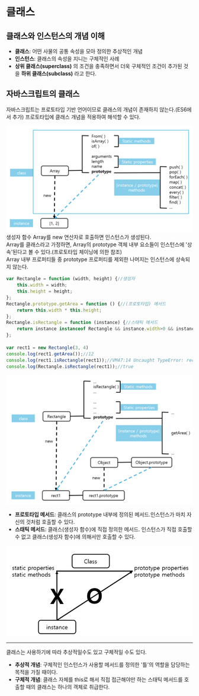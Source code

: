 # 클래스
## 클래스와 인스턴스의 개념 이해
- **클래스**: 어떤 사물의 공통 속성을 모아 정의한 추상적인 개념
- **인스턴스**: 클래스의 속성을 지니는 구체적인 사례
- **상위 클래스(superclass)** 의 조건을 충족하면서 더욱 구체적인 조건이 추가된 것을 **하위 클래스(subclass)** 라고 한다.

## 자바스크립트의 클래스
자바스크립트는 프로토타입 기반 언어이므로 클래스의 개념이 존재하지 않는다.(ES6에서 추가) 프로토타입에 클래스 개념을 적용하여 해석할 수 있다. 
 
![프로토타입에 클래스 개념 적용](image/프로토타입_클래스_7.PNG)    
생성자 함수 Array를 new 연산자로 호출하면 인스턴스가 생성된다.  
Array를 클래스라고 가정하면, Array의 prototype 객체 내부 요소들이 인스턴스에 '상속'된다고 볼 수 있다.(프로토타입 체이닝에 의한 참조)   
Array 내부 프로퍼티들 중 prototype 프로퍼티를 제외한 나머지는 인스턴스에 상속되지 않는다.  
```js
var Rectangle = function (width, height) {//생성자
    this.width = width;
    this.height = height;
};
Rectangle.prototype.getArea = function () {//(프로토타입) 메서드
    return this.width * this.height;
};
Rectangle.isRectangle = function (instance) {//스태틱 메서드
    return instance instanceof Rectangle && instance.width>0 && instance.height>0;
};

var rect1 = new Rectangle(3, 4)
console.log(rect1.getArea());//12
console.log(rect1.isRectangle(rect1));//VM47:14 Uncaught TypeError: rect1.isRectangle is not a function
console.log(Rectangle.isRectangle(rect1));//true
```
![프로토타입에 클래스 개념 적용(코드)](image/코드_프로토타입_클래스_7.PNG)    
- **프로토타입 메서드**: 클래스의 prototype 내부에 정의된 메서드.인스턴스가 마치 자신의 것처럼 호출할 수 있다.
- **스태틱 메서드**: 클래스(생성자 함수)에 직접 정의한 메서드. 인스턴스가 직접 호출할 수 없고 클래스(생성자 함수)에 의해서만 호출할 수 있다.

![인스턴스에서 직접 접근 가능한지 여부](image/인스턴스접근여부_7.PNG)   

<hr>

클래스는 사용하기에 따라 추상적일수도 있고 구체적일 수도 있다.
- **추상적 개념**: 구체적인 인스턴스가 사용할 메서드를 정의한 '틀'의 역할을 담당하는 목적을 가질 때이다.
- **구체적 개념**: 클래스 자체를 this로 해서 직접 접근해야만 하는 스태틱 메서드를 호출할 때의 클래스는 하나의 객체로 취급한다.
